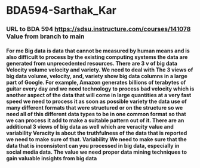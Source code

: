 # BDA594-Sarthak_Kar

### URL to BDA 594 https://sdsu.instructure.com/courses/141078 Value from branch to main

#### For me Big data is data that cannot be measured by human means and is also difficult to process by the existing computing systems the data are generated from unprecedented resources. There are 3 v of big data Velocity volume velocity and variety. We need to deal with The 3 views of big data volume, velocity, and, variety show big data columns in a large part of Google. For example, Amazon generates billions of terabytes of guitar every day and we need technology to process bad velocity which is another aspect of the data that will come in large quantities at a very fast speed we need to process it as soon as possible variety the data use of many different formats that were structured or on the structure so we need all of this different data types to be in one common format so that we can process it add to make a suitable pattern out of it. There are an additional 3 views of big data as well which are veracity value and variability Veracity is about the truthfulness of the data that is reported we need to make sure of that. Variability We need to make sure that the data that is inconsistent can you processed in big data, especially in social media data. The value we need proper data mining techniques to gain valuable insights from big data
